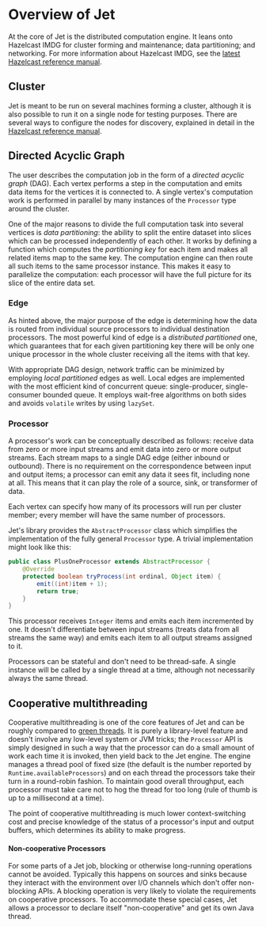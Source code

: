 # Overview of Jet

At the core of Jet is the distributed computation engine. It leans onto 
Hazelcast IMDG for cluster forming and maintenance; data partitioning;
and networking. For more information about Hazelcast IMDG, see the 
[latest Hazelcast reference manual](http://docs.hazelcast.org/docs/latest/manual/html-single/index.html).

## Cluster

Jet is meant to be run on several machines forming a cluster, although it 
is also possible to run it on a single node for testing purposes. There 
are several ways to configure the nodes for discovery, explained in detail 
in the [Hazelcast reference manual](http://docs.hazelcast.org/docs/latest/manual/html-single/index.html#setting-up-clusters).

## Directed Acyclic Graph

The user describes the computation job in the form of a _directed acyclic 
graph_ (DAG). Each vertex performs a step in the computation and emits 
data items for the vertices it is connected to. A single vertex's
computation work is performed in parallel by many instances of the 
`Processor` type around the cluster. 

One of the major reasons to divide the full computation task into several 
vertices is _data partitioning_: the ability to split the entire dataset 
into slices which can be processed independently of each other. It works 
by defining a function which computes the _partitioning key_ for each item 
and makes all related items map to the same key. The computation engine 
can then route all such items to the same processor instance. This makes 
it easy to parallelize the computation: each processor will have the full 
picture for its slice of the entire data set.

### Edge

As hinted above, the major purpose of the edge is determining how the 
data is routed from individual source processors to individual destination 
processors. The most powerful kind of edge is a _distributed partitioned_ 
one, which guarantees that for each given partitioning key there will be 
only one unique processor in the whole cluster receiving all the items 
with that key. 

With appropriate DAG design, network traffic can be minimized by 
employing _local partitioned_ edges as well. Local edges are implemented 
with the most efficient kind of concurrent queue: single-producer, 
single-consumer bounded queue. It employs wait-free algorithms on both 
sides and avoids `volatile` writes by using `lazySet`.

### Processor 

A processor's work can be conceptually described as follows: receive data 
from zero or more input streams and emit data into zero or more output 
streams. Each stream maps to a single DAG edge (either inbound or 
outbound). There is no requirement on the correspondence between input 
and output items; a processor can emit any data it sees fit, including 
none at all. This means that it can play the role of a source, sink, or 
transformer of data.

Each vertex can specify how many of its processors will run per cluster 
member; every member will have the same number of processors.


Jet's library provides the `AbstractProcessor` class which simplifies
the implementation of the fully general `Processor` type. A trivial 
implementation might look like this:

```java
public class PlusOneProcessor extends AbstractProcessor {
    @Override
    protected boolean tryProcess(int ordinal, Object item) {
        emit((int)item + 1);
        return true;
    }
}
```

This processor receives `Integer` items and emits each item incremented 
by one. It doesn't differentiate between input streams (treats data from 
all streams the same way) and emits each item to all output streams 
assigned to it.

Processors can be stateful and don't need to be thread-safe. A single 
instance will be called by a single thread at a time, although not 
necessarily always the same thread.

## Cooperative multithreading

Cooperative multithreading is one of the core features of Jet and can be 
roughly compared to [green threads](https://en.wikipedia.org/wiki/Green_threads).
It is purely a library-level feature and doesn't involve any low-level
system or JVM tricks; the `Processor` API is simply designed in such a
way that the processor can do a small amount of work each time it is 
invoked, then yield back to the Jet engine. The engine manages a thread 
pool of fixed size (the default is the number reported by 
`Runtime.availableProcessors`) and on each thread the processors 
take their turn in a round-robin fashion. To maintain good overall 
throughput, each processor must take care not to hog the thread for too 
long (rule of thumb is up to a millisecond at a time).

The point of cooperative multithreading is much lower context-switching
cost and precise knowledge of the status of a processor's input and 
output buffers, which determines its ability to make progress.

#### Non-cooperative Processors

For some parts of a Jet job, blocking or otherwise long-running 
operations cannot be avoided. Typically this happens on sources and sinks
because they interact with the environment over I/O channels which 
don't offer non-blocking APIs. A blocking operation is very likely to 
violate the requirements on cooperative processors. To accommodate these 
special cases, Jet allows a processor to declare itself "non-cooperative" 
and get its own Java thread.